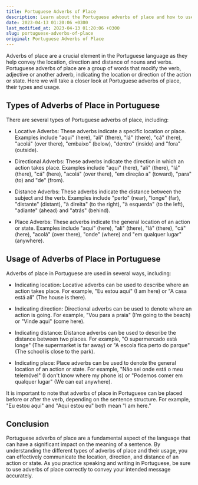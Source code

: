 ```yaml
---
title: Portuguese Adverbs of Place
description: Learn about the Portuguese adverbs of place and how to use them correctly in your language practice.
date: 2023-04-13 01:20:06 +0300
last_modified_at: 2023-04-13 01:20:06 +0300
slug: portuguese-adverbs-of-place
original: Portuguese Adverbs of Place
---
```

Adverbs of place are a crucial element in the Portuguese language as they help convey the location, direction and distance of nouns and verbs. Portuguese adverbs of place are a group of words that modify the verb, adjective or another adverb, indicating the location or direction of the action or state. Here we will take a closer look at Portuguese adverbs of place, their types and usage.

## Types of Adverbs of Place in Portuguese

There are several types of Portuguese adverbs of place, including:

- Locative Adverbs: These adverbs indicate a specific location or place. Examples include "aqui" (here), "ali" (there), "lá" (there), "cá" (here), "acolá" (over there), "embaixo" (below), "dentro" (inside) and "fora" (outside).

- Directional Adverbs: These adverbs indicate the direction in which an action takes place. Examples include "aqui" (here), "ali" (there), "lá" (there), "cá" (here), "acolá" (over there), "em direção a" (toward), "para" (to) and "de" (from).

- Distance Adverbs: These adverbs indicate the distance between the subject and the verb. Examples include "perto" (near), "longe" (far), "distante" (distant), "à direita" (to the right), "à esquerda" (to the left), "adiante" (ahead) and "atrás" (behind).

- Place Adverbs: These adverbs indicate the general location of an action or state. Examples include "aqui" (here), "ali" (there), "lá" (there), "cá" (here), "acolá" (over there), "onde" (where) and "em qualquer lugar" (anywhere).

## Usage of Adverbs of Place in Portuguese

Adverbs of place in Portuguese are used in several ways, including:

- Indicating location: Locative adverbs can be used to describe where an action takes place. For example, "Eu estou aqui" (I am here) or "A casa está ali" (The house is there).

- Indicating direction: Directional adverbs can be used to denote where an action is going. For example, "Vou para a praia" (I'm going to the beach) or "Vinde aqui" (come here).

- Indicating distance: Distance adverbs can be used to describe the distance between two places. For example, "O supermercado está longe" (The supermarket is far away) or "A escola fica perto do parque" (The school is close to the park).

- Indicating place: Place adverbs can be used to denote the general location of an action or state. For example, "Não sei onde está o meu telemóvel" (I don't know where my phone is) or "Podemos comer em qualquer lugar" (We can eat anywhere).

It is important to note that adverbs of place in Portuguese can be placed before or after the verb, depending on the sentence structure. For example, "Eu estou aqui" and "Aqui estou eu" both mean "I am here."

## Conclusion

Portuguese adverbs of place are a fundamental aspect of the language that can have a significant impact on the meaning of a sentence. By understanding the different types of adverbs of place and their usage, you can effectively communicate the location, direction, and distance of an action or state. As you practice speaking and writing in Portuguese, be sure to use adverbs of place correctly to convey your intended message accurately.